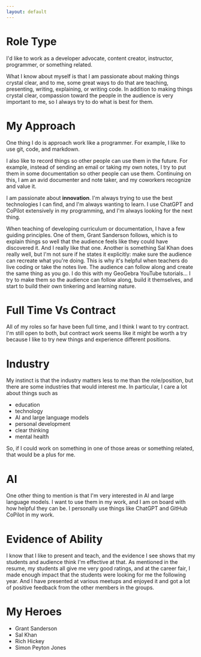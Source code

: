 ```yaml
---
layout: default
---
```


# Role Type

I'd like to work as a developer advocate, content creator, 
instructor, programmer, or something related. 

What I know about myself is
that I am passionate about making things crystal clear, and
to me, some great ways to do that are teaching, presenting, 
writing, explaining, or writing code.  In addition
to making things crystal clear, compassion toward
the people in the audience is very important to me,
so I always try to do what is best for them.


# My Approach

One thing I do is approach work like a programmer.
For example, I like to use git, code, and markdown.

I also like to record things so other people can
use them in the future. For example, instead of
sending an email or taking my own notes, I try
to put them in some documentation so other people
can use them.  Continuing on this, I am an avid
documenter and note taker, and my coworkers
recognize and value it.

I am passionate about **innovation**. I'm always trying
to use the best technologies I can find, and I'm
always wanting to learn. I use ChatGPT and CoPilot
extensively in my programming, and I'm always
looking for the next thing. 

When teaching of developing curriculum or documentation,
I have a few guiding principles. One of them, Grant Sanderson
follows, which is to explain things so well that the
audience feels like they could have discovered it. And
I really like that one. Another is something Sal Khan
does really well, but I'm not sure if he states it
explicitly: make sure the audience can recreate what
you're doing. This is why it's helpful when teachers
do live coding or take the notes live. The audience can
follow along and create the same thing as you go.
I do this with my GeoGebra YouTube tutorials... I try
to make them so the audience can follow along, build
it themselves, and start to build their own
tinkering and learning nature.


# Full Time Vs Contract

All of my roles so far have been full time, and I think
I want to try contract. I'm still open to both, but contract
work seems like it might be worth a try because I like to
try new things and experience different positions.

# Industry

My instinct is that the industry matters less to me than
the role/position, but there are some industries that would
interest me. In particular, I care a lot about things such as

- education
- technology
- AI and large language models
- personal development
- clear thinking
- mental health

So, if I could work on something in one of those areas or
something related, that would be a plus for me.

# AI

One other thing to mention is that I'm very interested in AI
and large language models. I want to use them in my work,
and I am on board with how helpful they can be. I personally
use things like ChatGPT and GitHub CoPilot in my work.

# Evidence of Ability

I know that I like to present and teach, and the evidence I see
shows that my students and audience think I'm effective at that.
As mentioned in the resume, my students all give me very good
ratings, and at the career fair, I made enough impact that the
students were looking for me the following year.
And I have presented at various meetups and enjoyed it and
got a lot of positive feedback from the other members in the
groups.

# My Heroes

- Grant Sanderson
- Sal Khan
- Rich Hickey
- Simon Peyton Jones

